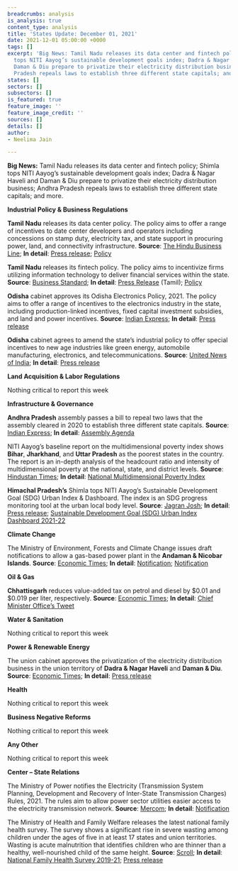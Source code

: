 ```yaml
---
breadcrumbs: analysis
is_analysis: true
content_type: analysis
title: 'States Update: December 01, 2021'
date: 2021-12-01 05:00:00 +0000
tags: []
excerpt: 'Big News: Tamil Nadu releases its data center and fintech policy; Shimla
  tops NITI Aayog’s sustainable development goals index; Dadra & Nagar Haveli and
  Daman & Diu prepare to privatize their electricity distribution business; Andhra
  Pradesh repeals laws to establish three different state capitals; and more.'
states: []
sectors: []
subsectors: []
is_featured: true
feature_image: ''
feature_image_credit: ''
sources: []
details: []
author:
- Neelima Jain

---
```

**Big News:** Tamil Nadu releases its data center and fintech policy; Shimla tops NITI Aayog’s sustainable development goals index; Dadra & Nagar Haveli and Daman & Diu prepare to privatize their electricity distribution business; Andhra Pradesh repeals laws to establish three different state capitals; and more.

**Industrial Policy & Business Regulations**

**Tamil Nadu** releases its data center policy. The policy aims to offer a range of incentives to date center developers and operators including concessions on stamp duty, electricity tax, and state support in procuring power, land, and connectivity infrastructure. **Source**: [The Hindu Business Line](https://www.thehindubusinessline.com/news/tamil-nadu-govt-releases-data-centre-policy/article37697627.ece); **In detail**: [Press release](https://elcot.in/honourable-chief-minister-tamilnadu-thiru-mkstalin-launched-tamilnadu-data-centre-policy-2021-0); [Policy](https://elcot.in/sites/default/files/Connect%20BOOK.pdf)

**Tamil Nadu** releases its fintech policy. The policy aims to incentivize firms utilizing information technology to deliver financial services within the state. **Source**: [Business Standard](https://www.business-standard.com/article/current-affairs/tamil-nadu-govt-signs-59-mous-for-projects-worth-rs-35-208-crore-121112300915_1.html); **In detail**: [Press Release](https://cms.tn.gov.in/sites/default/files/press_release/pr231121_1179.pdf) (Tamil); [Policy](https://investingintamilnadu.com/TNPDF/policies/Tamil%20Nadu%20FinTech%20Policy%202021%20Final%20Web%20Copy%20(1).pdf)

**Odisha** cabinet approves its Odisha Electronics Policy, 2021. The policy aims to offer a range of incentives to the electronics industry in the state, including production-linked incentives, fixed capital investment subsidies, and land and power incentives. **Source**: [Indian Express](https://indianexpress.com/article/india/odisha-electronics-policy-esdm-industry-7637782/); **In detail**: [Press release](https://cabinet.odisha.gov.in/UploadedDOC/21236_MEDIA_1.PDF)

**Odisha** cabinet agrees to amend the state’s industrial policy to offer special incentives to new age industries like green energy, automobile manufacturing, electronics, and telecommunications. **Source**: [United News of India](http://www.uniindia.com/\~/odisha-cabinet-amends-ipr-2015-to-provide-special-incentives-to-new-age-mega-industries/States/news/2572265.html); **In detail**: [Press release](https://cabinet.odisha.gov.in/UploadedDOC/21231_MEDIA_6.PDF)

**Land Acquisition & Labor Regulations**

Nothing critical to report this week

**Infrastructure & Governance**

**Andhra Pradesh** assembly passes a bill to repeal two laws that the assembly cleared in 2020 to establish three different state capitals. **Source**: [Indian Express](https://indianexpress.com/article/cities/hyderabad/andhra-pradesh-three-capital-bill-withdrawn-7635183/); **In detail**: [Assembly Agenda](https://sessions.aplegislature.org/preview.do?filePath=basePath&fileName=Business/22112021/Assembly/A_A_22_11_2021_4.pdf)

NITI Aayog’s baseline report on the multidimensional poverty index shows **Bihar**, **Jharkhand**, and **Uttar Pradesh** as the poorest states in the country. The report is an in-depth analysis of the headcount ratio and intensity of multidimensional poverty at the national, state, and district levels. **Source**: [Hindustan Times](https://www.hindustantimes.com/india-news/bihar-poorest-state-followed-by-jharkhand-and-up-niti-aayog-report-101637929691488.html); **In detail**: [National Multidimensional Poverty Index](https://www.niti.gov.in/sites/default/files/2021-11/National_MPI_India-11242021.pdf)

**Himachal Pradesh’s** Shimla tops NITI Aayog’s Sustainable Development Goal (SDG) Urban Index & Dashboard. The index is an SDG progress monitoring tool at the urban local body level. **Source**: [Jagran Josh](https://www.jagranjosh.com/current-affairs/sdg-urban-index-and-dashboard-2021-22-shimla-tops-the-index-check-top-10-urban-areas-1637664514-1); **In detail**: [Press release](https://pib.gov.in/PressReleaseIframePage.aspx?PRID=1774225); [Sustainable Development Goal (SDG) Urban Index Dashboard 2021-22](https://sdgindiaindex.niti.gov.in/urban/#/ranking)

**Climate Change**

The Ministry of Environment, Forests and Climate Change issues draft notifications to allow a gas-based power plant in the **Andaman & Nicobar Islands**. **Source**: [Economic Times](https://energy.economictimes.indiatimes.com/news/oil-and-gas/centre-to-tweak-coastal-regulation-laws-for-gas-based-power-plant-at-andaman-nicobar-islands/87864970); **In detail**: [Notification](https://moef.gov.in/wp-content/uploads/2021/11/SO-4790-E-dated-18-11-2021.pdf); [Notification](https://moef.gov.in/wp-content/uploads/2021/11/S-O-4789-E-DATED-18-11-2021.pdf)

**Oil & Gas**

**Chhattisgarh** reduces value-added tax on petrol and diesel by $0.01 and $0.019 per liter, respectively. **Source**: [Economic Times](https://energy.economictimes.indiatimes.com/news/oil-and-gas/chhattisgarh-govt-announces-reduction-of-vat-on-petrol-diesel/87865999); **In detail**: [Chief Minister Office’s Tweet](https://twitter.com/ChhattisgarhCMO/status/1462704749396967426)

**Water & Sanitation**

Nothing critical to report this week

**Power & Renewable Energy**

The union cabinet approves the privatization of the electricity distribution business in the union territory of **Dadra & Nagar Haveli** and **Daman & Diu**. **Source**: [Economic Times](https://energy.economictimes.indiatimes.com/news/power/cabinet-approves-privatisation-of-electricity-distribution-in-dadra-nagar-haveli-and-daman-diu/87905046); **In detail**: [Press release](https://pib.gov.in/PressReleasePage.aspx?PRID=1774584)

**Health**

Nothing critical to report this week

**Business Negative Reforms**

Nothing critical to report this week

**Any Other**

Nothing critical to report this week

**Center – State Relations**

The Ministry of Power notifies the Electricity (Transmission System Planning, Development and Recovery of Inter-State Transmission Charges) Rules, 2021. The rules aim to allow power sector utilities easier access to the electricity transmission network. **Source**: [Mercom](https://mercomindia.com/ists-charges-levied-solar-wind/); **In detail**: [Notification](https://powermin.gov.in/sites/default/files/Gazette_notification_dtd_01102021.pdf)

The Ministry of Health and Family Welfare releases the latest national family health survey. The survey shows a significant rise in severe wasting among children under the ages of five in at least 17 states and union territories. Wasting is acute malnutrition that identifies children who are thinner than a healthy, well-nourished child of the same height. **Source**: [Scroll](https://scroll.in/article/1011431/wasting-children-anaemic-women-national-family-health-survey-data-shows-troubling-reversals); **In detail**: [National Family Health Survey 2019-21](http://rchiips.org/nfhs/factsheet_NFHS-5.shtml); [Press release](https://pib.gov.in/PressReleasePage.aspx?PRID=1774533)